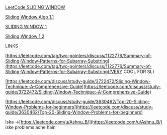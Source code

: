   

[LeetCode SLIDING WINDOW](LeetCode%20SLIDING%20WINDOW.md)

[Sliding Window Algo 1.1](./Sliding%20Window%20Algo%201.1.md)

  

[SLIDING WINDOW 1](SLIDING%20WINDOW%201.md)

[Sliding Window 1.2](./Sliding%20Window%201.2.md)

  

  

LINKS

[https://leetcode.com/tag/two-pointers/discuss/1122776/Summary-of-Sliding-Window-Patterns-for-Subarray-Substring](https://leetcode.com/tag/two-pointers/discuss/1122776/Summary-of-Sliding-Window-Patterns-for-Subarray-Substring)(VERY COOL FOR SL)

[https://leetcode.com/discuss/study-guide/3722472/Sliding-Window-Technique:-A-Comprehensive-Guide](https://leetcode.com/discuss/study-guide/3722472/Sliding-Window-Technique:-A-Comprehensive-Guide)

[https://leetcode.com/discuss/study-guide/3630462/Top-20-Sliding-Window-Problems-for-beginners](https://leetcode.com/discuss/study-guide/3630462/Top-20-Sliding-Window-Problems-for-beginners)

Iska →[https://leetcode.com/u/Ashnu_B/](https://leetcode.com/u/Ashnu_B/) iske problems ache hain